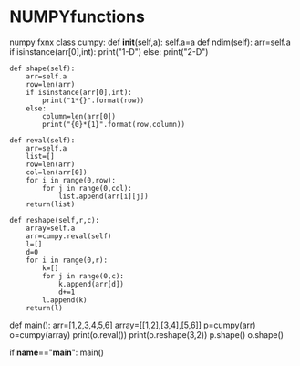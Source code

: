 # NUMPYfunctions
numpy fxnx
class cumpy:
    def __init__(self,a):
        self.a=a
    def ndim(self):
        arr=self.a
        if isinstance(arr[0],int):
            print("1-D")
        else:
            print("2-D")
            
    def shape(self):
        arr=self.a
        row=len(arr)
        if isinstance(arr[0],int):
            print("1*{}".format(row))
        else:
            column=len(arr[0])
            print("{0}*{1}".format(row,column))
    
    def reval(self):
        arr=self.a
        list=[]
        row=len(arr)
        col=len(arr[0])
        for i in range(0,row):
            for j in range(0,col):
                list.append(arr[i][j])
        return(list)
    
    def reshape(self,r,c):
        array=self.a
        arr=cumpy.reval(self)
        l=[]
        d=0
        for i in range(0,r):
            k=[]
            for j in range(0,c):
                k.append(arr[d])
                d+=1
            l.append(k)
        return(l)
    
def main():
    arr=[1,2,3,4,5,6]
    array=[[1,2],[3,4],[5,6]]
    p=cumpy(arr)
    o=cumpy(array)
    print(o.reval())
    print(o.reshape(3,2))
    p.shape()
    o.shape()
    
    
if __name__=="__main__":
    main()
        
            
